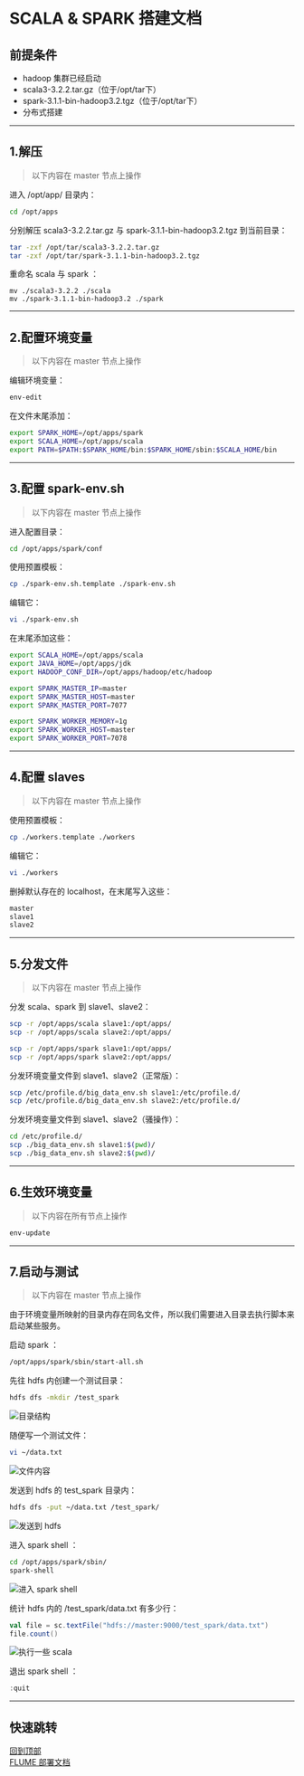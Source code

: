 # SCALA & SPARK 搭建文档

## 前提条件
- hadoop 集群已经启动
- scala3-3.2.2.tar.gz（位于/opt/tar下）
- spark-3.1.1-bin-hadoop3.2.tgz（位于/opt/tar下）
- 分布式搭建

---

## 1.解压
> 以下内容在 master 节点上操作

进入 /opt/app/ 目录内：
``` bash
cd /opt/apps
```

分别解压 scala3-3.2.2.tar.gz 与 spark-3.1.1-bin-hadoop3.2.tgz 到当前目录：
``` bash
tar -zxf /opt/tar/scala3-3.2.2.tar.gz
tar -zxf /opt/tar/spark-3.1.1-bin-hadoop3.2.tgz
```

重命名 scala 与 spark ：
``` bashl
mv ./scala3-3.2.2 ./scala
mv ./spark-3.1.1-bin-hadoop3.2 ./spark
```

---

## 2.配置环境变量
> 以下内容在 master 节点上操作

编辑环境变量：
``` bash
env-edit
```

在文件末尾添加：
``` bash
export SPARK_HOME=/opt/apps/spark
export SCALA_HOME=/opt/apps/scala
export PATH=$PATH:$SPARK_HOME/bin:$SPARK_HOME/sbin:$SCALA_HOME/bin
```

---

## 3.配置 spark-env.sh
> 以下内容在 master 节点上操作

进入配置目录：
``` bash
cd /opt/apps/spark/conf
```

使用预置模板：
``` bash
cp ./spark-env.sh.template ./spark-env.sh
```

编辑它：
``` bash
vi ./spark-env.sh
```

在末尾添加这些：
``` bash
export SCALA_HOME=/opt/apps/scala
export JAVA_HOME=/opt/apps/jdk
export HADOOP_CONF_DIR=/opt/apps/hadoop/etc/hadoop

export SPARK_MASTER_IP=master
export SPARK_MASTER_HOST=master
export SPARK_MASTER_PORT=7077

export SPARK_WORKER_MEMORY=1g
export SPARK_WORKER_HOST=master
export SPARK_WORKER_PORT=7078
```

---

## 4.配置 slaves
> 以下内容在 master 节点上操作

使用预置模板：
``` bash
cp ./workers.template ./workers
```

编辑它：
``` bash
vi ./workers
```

删掉默认存在的 localhost，在末尾写入这些：
``` bash
master
slave1
slave2
```

---

## 5.分发文件
> 以下内容在 master 节点上操作

分发 scala、spark 到 slave1、slave2：
``` bash
scp -r /opt/apps/scala slave1:/opt/apps/
scp -r /opt/apps/scala slave2:/opt/apps/

scp -r /opt/apps/spark slave1:/opt/apps/
scp -r /opt/apps/spark slave2:/opt/apps/
```

分发环境变量文件到 slave1、slave2（正常版）：
``` bash
scp /etc/profile.d/big_data_env.sh slave1:/etc/profile.d/
scp /etc/profile.d/big_data_env.sh slave2:/etc/profile.d/
```

分发环境变量文件到 slave1、slave2（骚操作）：
``` bash
cd /etc/profile.d/
scp ./big_data_env.sh slave1:$(pwd)/
scp ./big_data_env.sh slave2:$(pwd)/
```

---

## 6.生效环境变量
> 以下内容在所有节点上操作

``` bash
env-update
```

---

## 7.启动与测试
> 以下内容在 master 节点上操作

由于环境变量所映射的目录内存在同名文件，所以我们需要进入目录去执行脚本来启动某些服务。

启动 spark ：
``` bash
/opt/apps/spark/sbin/start-all.sh
```

先往 hdfs 内创建一个测试目录：
``` bash
hdfs dfs -mkdir /test_spark
```
![目录结构](./images/7_1.png)

随便写一个测试文件：
``` bash
vi ~/data.txt
```
![文件内容](./images/7_2.png)

发送到 hdfs 的 test_spark 目录内：
``` bash
hdfs dfs -put ~/data.txt /test_spark/
```
![发送到 hdfs](./images/7_3.png)

进入 spark shell ：
``` bash
cd /opt/apps/spark/sbin/
spark-shell
```
![进入 spark shell](./images/7_4.png)

统计 hdfs 内的 /test_spark/data.txt 有多少行：
``` scala
val file = sc.textFile("hdfs://master:9000/test_spark/data.txt")
file.count()
```
![执行一些 scala](./images/7_5.png)

退出 spark shell ：
``` scala
:quit
```
---

## 快速跳转
[回到顶部](#scala-amp-spark-搭建文档)  
[FLUME 部署文档](../flume/README.md)